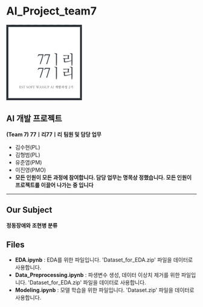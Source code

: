 # AI_Project_team7

<img src = 'imgs/team_logo.png' width="200" height="200"/>

## AI 개발 프로젝트
**(Team 7) 77ㅣ리77ㅣ리**
**팀원 및 담당 업무**
  + 김수현(PL)
  + 김형범(PL)
  + 유준엽(PM)
  + 이진영(PMO)
  + **모든 인원이 모든 과정에 참여합니다. 담당 업무는 명목상 정했습니다. 모든 인원이 프로젝트를 이끌어 나가는 중 입니다**
---
## Our Subject
**정동장애와 조현병 분류**

## Files
  + **EDA.ipynb** : EDA를 위한 파일입니다. 'Dataset_for_EDA.zip' 파일을 데이터로 사용합니다.
  + **Data_Preprocessing.ipynb** : 파생변수 생성, 데이터 이상치 제거를 위한 파일입니다.
'Dataset_for_EDA.zip' 파일을 데이터로 사용합니다.
  + **Modeling.ipynb** : 모델 학습을 위한 파일입니다. 'Dataset.zip' 파일을 데이터로 사용합니다.
